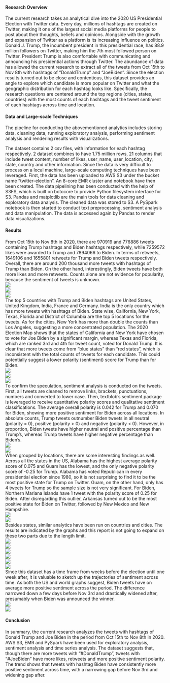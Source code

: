 #### Research Overview  
  
The current research takes an analytical dive into the 2020 US Presidential Election with Twitter data. Every day, millions of hashtags are created on Twitter, making it one of the largest social media platforms for people to post about their thoughts, beliefs and opinions. Alongside with the growth and expansion of Twitter as a platform is its increasing influence on politics. Donald J. Trump, the incumbent president in this presidential race, has 88.9 million followers on Twitter, making him the 7th most followed person on Twitter. President Trump is also comfortable with communicating and announcing his presidential actions through Twitter. The abundance of data has allowed the current research to extract all of the tweets from Oct 15th to Nov 8th with hashtags of “DonaldTrump” and “JoeBiden”. Since the election results turned out to be close and contentious, this dataset provides an angle to explore which candidate is more popular on Twitter and what the geographic distribution for each hashtag looks like. Specifically, the research questions are centered around the top regions (cities, states, countries) with the most counts of each hashtags and the tweet sentiment of each hashtags across time and location.  

#### Data and Large-scale Techniques  
  
The pipeline for conducting the abovementioned analytics includes storing data, cleaning data, running exploratory analysis, performing sentiment analysis and rendering results with visualizations.   
  
The dataset contains 2 csv files, with information for each hashtag respectively. 2 dataset combines to have 1.75 million rows, 21 columns that include tweet content, number of likes, user_name, user_location, city, state, country and other information. Since the data is very difficult to process on a local machine, large-scale computing techniques have been leveraged. First, the data has been uploaded to AWS S3 under the bucket name “twitter-election”. An 8-core EMR cluster and notebook have then been created. The data pipelining has been conducted with the help of S3FS, which is built on botocore to provide Python filesystem interface for S3. Pandas and matplotlib are the main tools for data cleaning and exploratory data analysis. The cleaned data was stored to S3. A PySpark notebook is then started to conduct text preprocessing, sentiment analysis and data manipulation. The data is accessed again by Pandas to render data visualizations.  
  
#### Results  
  
From Oct 15th to Nov 8th in 2020, there are 970919 and 776886 tweets containing Trump hashtags and Biden hashtags respectively, while 7259572 likes were awarded to Trump and 7894066 to Biden. In terms of retweets, 1649106 and 1655801 retweets for Trump and Biden tweets respectively. Overall, there are around 200 thousand more tweets with hashtags of Trump than Biden. On the other hand, interestingly, Biden tweets have both more likes and more retweets. Counts alone are not evidence for popularity, because the sentiment of tweets is unknown.    
<img src="1.png">  
<img src="2.png">  
<img src="3.png">  
The top 5 countries with Trump and Biden hashtags are United States, United Kingdom, India, France and Germany. India is the only country which has more tweets with hashtags of Biden. State wise, California, New York, Texas, Florida and District of Columbia are the top 5 locations for the tweets. As for the cities, New York has more than double the counts than Los Angeles, suggesting a more concentrated population. The 2020 Election Map shows that the states of California and New York have chosen to vote for Joe Biden by a significant margin, whereas Texas and Florida, which are ranked 3rd and 4th for tweet count, voted for Donald Trump. It is clear that more tweets come from “blue states” than “red states”, which is inconsistent with the total counts of tweets for each candidate. This could potentially suggest a lower polarity (sentiment) score for Trump than for Biden.  
<img src="4.png">  
<img src="5.png">  
<img src="6.png">  
To confirm the speculation, sentiment analysis is conducted on the tweets. First, all tweets are cleaned to remove links, brackets, punctuations, numbers and converted to lower case. Then, textblob’s sentiment package is leveraged to receive quantitative polarity scores and qualitative sentiment classifications. The average overall polarity is 0.042 for Trump and 0.070 for Biden, showing more positive sentiment for Biden across all locations. In absolute counts, Trump tweets outnumber Biden tweets in all neutral (polarity = 0), positive (polarity > 0) and negative (polarity < 0). However, in proportion, Biden tweets have higher neutral and positive percentage than Trump’s, whereas Trump tweets have higher negative percentage than Biden’s.  
<img src="7.png">  
<img src="8.png">  
When grouped by locations, there are some interesting findings as well. Across all the states in the US, Alabama has the highest average polarity score of 0.075 and Guam has the lowest, and the only negative polarity score of -0.25 for Trump. Alabama has voted Republican in every presidential election since 1980, so it is not surprising to find it to be the most positive state for Trump on Twitter. Guam, on the other hand, only has 4 tweets for Trump so the sample size is not very significant. For Biden, Northern Mariana Islands have 1 tweet with the polarity score of 0.25 for Biden. After disregarding this outlier, Arkansas turned out to be the most positive state for Biden on Twitter, followed by New Mexico and New Hampshire.   
<img src="9.png">  
<img src="10.png">  
Besides states, similar analytics have been run on countries and cities. The results are indicated by the graphs and this report is not going to expand on these two parts due to the length limit.  
<img src="11.png">  
<img src="12.png">  
<img src="13.png">  
<img src="14.png">  
<img src="15.png">  
<img src="16.png">  
Since this dataset has a time frame from weeks before the election until one week after, it is valuable to sketch up the trajectories of sentiment across time. As both the US and world graphs suggest, Biden tweets have on average more positive sentiment across the period. The difference narrowed down a few days before Nov 3rd and drastically widened after, presumably when Biden was announced the winner.  
<img src="17.png">  
<img src="18.png"> 
  
#### Conclusion  
  
In summary, the current research analyzes the tweets with hashtags of Donald Trump and Joe Biden in the period from Oct 15th to Nov 8th in 2020. AWS S3, EMR and PySpark have been used for exploratory analysis, sentiment analysis and time series analysis. The dataset suggests that, though there are more tweets with “#DonaldTrump”, tweets with “#JoeBiden” have more likes, retweets and more positive sentiment polarity. The trend shows that tweets with hashtag Biden have consistently more positive sentiment across time, with a narrowing gap before Nov 3rd and widening gap after.